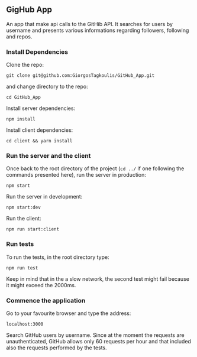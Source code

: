 ## GigHub App

An app that make api calls to the GitHib API. It searches for users by username and presents various informations regarding followers, following and repos.

### Install Dependencies

Clone the repo:

`git clone git@github.com:GiorgosTagkoulis/GitHub_App.git`

and change directory to the repo:

`cd GitHub_App`

Install server dependencies:

`npm install`

Install client dependencies:

`cd client && yarn install`

### Run the server and the client

Once back to the root directory of the project (`cd ../` if one following the commands presented here), run the server in production:

`npm start`

Run the server in development:

`npm start:dev`

Run the client:

`npm run start:client`

### Run tests

To run the tests, in the root directory type:

`npm run test`

Keep in mind that in the a slow network, the second test might fail because it might exceed the 2000ms.

### Commence the application

Go to your favourite browser and type the address:

`localhost:3000`

Search GitHub users by username. Since at the moment the requests are unauthenticated, GitHub allows only 60 requests per hour and that included also the requests performed by the tests.

